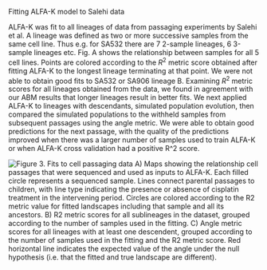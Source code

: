 Fitting ALFA-K model to Salehi data

ALFA-K was fit to all lineages of data from passaging experiments by
Salehi et al. A lineage was defined as two or more successive samples
from the same cell line. Thus e.g. for SA532 there are 7 2-sample
lineages, 6 3-sample lineages etc. Fig. A shows the relationship between
samples for all 5 cell lines. Points are colored according to the
*R*<sup>2</sup> metric score obtained after fitting ALFA-K to the
longest lineage terminating at that point. We were not able to obtain
good fits to SA532 or SA906 lineage B. Examining *R*<sup>2</sup> metric
scores for all lineages obtained from the data, we found in agreement
with our ABM results that longer lineages result in better fits. We next
applied ALFA-K to lineages with descendants, simulated population
evolution, then compared the simulated populations to the withheld
samples from subsequent passages using the angle metric. We were able to
obtain good predictions for the next passage, with the quality of the
predictions improved when there was a larger number of samples used to
train ALFA-K or when ALFA-K cross validation had a positive R^2 score.

![Figure 3. Fits to cell passaging data A) Maps showing the relationship
cell passages that were sequenced and used as inputs to ALFA-K. Each
filled circle represents a sequenced sample. Lines connect parental
passages to children, with line type indicating the presence or absence
of cisplatin treatment in the intervening period. Circles are colored
according to the *R*<sup>2</sup> metric value for fitted landscapes
including that sample and all its ancestors. B) *R*<sup>2</sup> metric
scores for all sublineages in the dataset, grouped according to the
number of samples used in the fitting. C) Angle metric scores for all
lineages with at least one descendent, grouped according to the number
of samples used in the fitting and the *R*<sup>2</sup> metric score. Red
horizontal line indicates the expected value of the angle under the null
hypothesis (i.e. that the fitted and true landscape are
different).](figures/figure.png)
